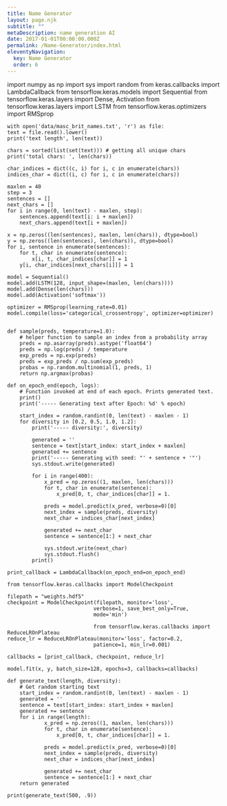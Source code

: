 ```yaml
---
title: Name Generator
layout: page.njk
subtitle: ""
metaDescription: name generation AI
date: 2017-01-01T00:00:00.000Z
permalink: /Name-Generator/index.html
eleventyNavigation:
  key: Name Generator
  order: 6
---
```

 
<html>
  <head>
    <script defer src="https://pyscript.net/latest/pyscript.js"></script>
    <link rel="stylesheet" href="https://pyscript.net/latest/pyscript.css"/>
  </head>
  <body>
  <py-script>
    import numpy as np
    import sys
    import random
    from keras.callbacks import LambdaCallback
    from tensorflow.keras.models import Sequential
    from tensorflow.keras.layers import Dense, Activation
    from tensorflow.keras.layers import LSTM
    from tensorflow.keras.optimizers import RMSprop

    with open('data/masc_brit_names.txt', 'r') as file:
    text = file.read().lower()
    print('text length', len(text))

    chars = sorted(list(set(text))) # getting all unique chars
    print('total chars: ', len(chars))

    char_indices = dict((c, i) for i, c in enumerate(chars))
    indices_char = dict((i, c) for i, c in enumerate(chars))

    maxlen = 40
    step = 3
    sentences = []
    next_chars = []
    for i in range(0, len(text) - maxlen, step):
        sentences.append(text[i: i + maxlen])
        next_chars.append(text[i + maxlen])

    x = np.zeros((len(sentences), maxlen, len(chars)), dtype=bool)
    y = np.zeros((len(sentences), len(chars)), dtype=bool)
    for i, sentence in enumerate(sentences):
        for t, char in enumerate(sentence):
            x[i, t, char_indices[char]] = 1
        y[i, char_indices[next_chars[i]]] = 1

    model = Sequential()
    model.add(LSTM(128, input_shape=(maxlen, len(chars))))
    model.add(Dense(len(chars)))
    model.add(Activation('softmax'))

    optimizer = RMSprop(learning_rate=0.01)
    model.compile(loss='categorical_crossentropy', optimizer=optimizer)


    def sample(preds, temperature=1.0):
        # helper function to sample an index from a probability array
        preds = np.asarray(preds).astype('float64')
        preds = np.log(preds) / temperature
        exp_preds = np.exp(preds)
        preds = exp_preds / np.sum(exp_preds)
        probas = np.random.multinomial(1, preds, 1)
        return np.argmax(probas)

    def on_epoch_end(epoch, logs):
        # Function invoked at end of each epoch. Prints generated text.
        print()
        print('----- Generating text after Epoch: %d' % epoch)

        start_index = random.randint(0, len(text) - maxlen - 1)
        for diversity in [0.2, 0.5, 1.0, 1.2]:
            print('----- diversity:', diversity)

            generated = ''
            sentence = text[start_index: start_index + maxlen]
            generated += sentence
            print('----- Generating with seed: "' + sentence + '"')
            sys.stdout.write(generated)

            for i in range(400):
                x_pred = np.zeros((1, maxlen, len(chars)))
                for t, char in enumerate(sentence):
                    x_pred[0, t, char_indices[char]] = 1.

                preds = model.predict(x_pred, verbose=0)[0]
                next_index = sample(preds, diversity)
                next_char = indices_char[next_index]

                generated += next_char
                sentence = sentence[1:] + next_char

                sys.stdout.write(next_char)
                sys.stdout.flush()
            print()

    print_callback = LambdaCallback(on_epoch_end=on_epoch_end)

    from tensorflow.keras.callbacks import ModelCheckpoint

    filepath = "weights.hdf5"
    checkpoint = ModelCheckpoint(filepath, monitor='loss',
                                verbose=1, save_best_only=True,
                                mode='min')

                                from tensorflow.keras.callbacks import ReduceLROnPlateau
    reduce_lr = ReduceLROnPlateau(monitor='loss', factor=0.2,
                                patience=1, min_lr=0.001)

    callbacks = [print_callback, checkpoint, reduce_lr]

    model.fit(x, y, batch_size=128, epochs=3, callbacks=callbacks)

    def generate_text(length, diversity):
        # Get random starting text
        start_index = random.randint(0, len(text) - maxlen - 1)
        generated = ''
        sentence = text[start_index: start_index + maxlen]
        generated += sentence
        for i in range(length):
                x_pred = np.zeros((1, maxlen, len(chars)))
                for t, char in enumerate(sentence):
                    x_pred[0, t, char_indices[char]] = 1.

                preds = model.predict(x_pred, verbose=0)[0]
                next_index = sample(preds, diversity)
                next_char = indices_char[next_index]

                generated += next_char
                sentence = sentence[1:] + next_char
        return generated

    print(generate_text(500, .9))
  </py-script>
  </body>
</html>